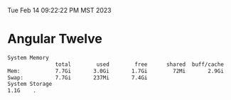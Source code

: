Tue Feb 14 09:22:22 PM MST 2023

# Angular Twelve

```bash
System Memory
               total        used        free      shared  buff/cache   available
Mem:           7.7Gi       3.0Gi       1.7Gi        72Mi       2.9Gi       4.3Gi
Swap:          7.7Gi       237Mi       7.4Gi
System Storage
1.1G	.
